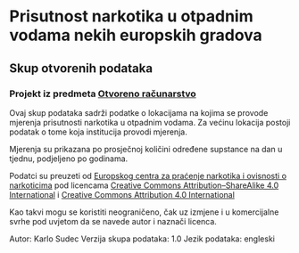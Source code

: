 
# Prisutnost narkotika u otpadnim vodama nekih europskih gradova
## Skup otvorenih podataka

### Projekt iz predmeta [Otvoreno računarstvo](https://www.fer.unizg.hr/predmet/or)

Ovaj skup podataka sadrži podatke o lokacijama na kojima se provode mjerenja prisutnosti narkotika u otpadnim vodama.
Za većinu lokacija postoji podatak o tome koja institucija provodi mjerenja.

Mjerenja su prikazana po prosječnoj količini određene supstance na dan u tjednu, podjeljeno po godinama.

Podatci su preuzeti od [Europskog centra za praćenje narkotika i ovisnosti o narkoticima](https://www.emcdda.europa.eu/)
pod licencama [Creative Commons Attribution–ShareAlike 4.0 International](https://creativecommons.org/licenses/by-sa/4.0/deed.hr) i [Creative Commons Attribution 4.0 International](https://creativecommons.org/licenses/by/4.0/deed.hr)

Kao takvi mogu se koristiti neograničeno, čak uz izmjene i u komercijalne svrhe pod uvjetom da se navede autor i naznači licenca.

Autor: Karlo Sudec
Verzija skupa podataka: 1.0
Jezik podataka: engleski
